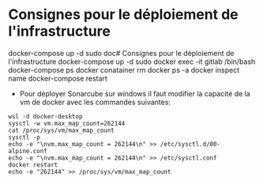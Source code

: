 # Consignes pour le déploiement de l'infrastructure
docker-compose up -d
sudo doc# Consignes pour le déploiement de l'infrastructure
docker-compose up -d
sudo docker exec -it gitlab /bin/bash
docker-compose ps
docker conatainer rm
docker ps -a
docker inspect name
docker-compose restart
* Pour déployer Sonarcube sur windows il faut modifier la capacité de la vm de docker avec les commandes suivantes:
```console
wsl -d docker-desktop
sysctl -w vm.max_map_count=262144
cat /proc/sys/vm/max_map_count
sysctl -p
echo -e "\nvm.max_map_count = 262144\n" >> /etc/sysctl.d/00-alpine.conf 
echo -e "\nvm.max_map_count = 262144\n" >> /etc/sysctl.conf
docker restart
echo -e "262144" >> /proc/sys/vm/max_map_count
```
